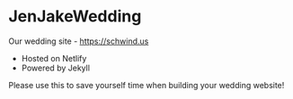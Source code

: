 # JenJakeWedding

Our wedding site - https://schwind.us

* Hosted on Netlify
* Powered by Jekyll

Please use this to save yourself time when building your wedding website!
